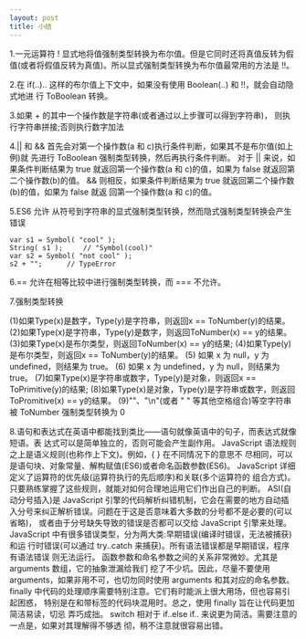 ```yaml
---
layout: post
title: 小结
---
```



1.一元运算符 ! 显式地将值强制类型转换为布尔值。但是它同时还将真值反转为假值(或者将假值反转为真值)。所以显式强制类型转换为布尔值最常用的方法是 !!。

2.在 if(..).. 这样的布尔值上下文中，如果没有使用 Boolean(..) 和 !!，就会自动隐式地进 行 ToBoolean 转换。

3.如果 + 的其中一个操作数是字符串(或者通过以上步骤可以得到字符串)， 则执行字符串拼接;否则执行数字加法

4.|| 和 && 首先会对第一个操作数(a 和 c)执行条件判断，如果其不是布尔值(如上例)就 先进行 ToBoolean 强制类型转换，然后再执行条件判断。
对于 || 来说，如果条件判断结果为 true 就返回第一个操作数(a 和 c)的值，如果为 false 就返回第二个操作数(b)的值。
&& 则相反，如果条件判断结果为 true 就返回第二个操作数(b)的值，如果为 false 就返 回第一个操作数(a 和 c)的值。

5.ES6 允许 从符号到字符串的显式强制类型转换，然而隐式强制类型转换会产生错误

~~~
var s1 = Symbol( "cool" );
String( s1 );     // "Symbol(cool)"
var s2 = Symbol( "not cool" );
s2 + "";      // TypeError
~~~

6.== 允许在相等比较中进行强制类型转换，而 === 不允许。

7.强制类型转换

(1)如果Type(x)是数字，Type(y)是字符串，则返回x == ToNumber(y)的结果。
(2)如果Type(x)是字符串，Type(y)是数字，则返回ToNumber(x) == y的结果。
(3)如果Type(x)是布尔类型，则返回ToNumber(x) == y的结果;
(4)如果Type(y)是布尔类型，则返回x == ToNumber(y)的结果。
(5) 如果 x 为 null，y 为 undefined，则结果为 true。
(6) 如果 x 为 undefined，y 为 null，则结果为 true。
(7)如果Type(x)是字符串或数字，Type(y)是对象，则返回x == ToPrimitive(y)的结果;
(8)如果Type(x)是对象，Type(y)是字符串或数字，则返回ToPromitive(x) == y的结果。
(9)""、"\n"(或者 " " 等其他空格组合)等空字符串被 ToNumber 强制类型转换为 0

8.语句和表达式在英语中都能找到类比——语句就像英语中的句子，而表达式就像短语。表 达式可以是简单独立的，否则可能会产生副作用。
JavaScript 语法规则之上是语义规则(也称作上下文)。例如，{ } 在不同情况下的意思不 尽相同，可以是语句块、对象常量、解构赋值(ES6)或者命名函数参数(ES6)。
JavaScript 详细定义了运算符的优先级(运算符执行的先后顺序)和关联(多个运算符的 组合方式)。只要熟练掌握了这些规则，就能对如何合理地运用它们作出自己的判断。
ASI(自动分号插入)是 JavaScript 引擎的代码解析纠错机制，它会在需要的地方自动插 入分号来纠正解析错误。问题在于这是否意味着大多数的分号都不是必要的(可以省略)， 或者由于分号缺失导致的错误是否都可以交给 JavaScript 引擎来处理。
JavaScript 中有很多错误类型，分为两大类:早期错误(编译时错误，无法被捕获)和运 行时错误(可以通过 try..catch 来捕获)。所有语法错误都是早期错误，程序有语法错误 则无法运行。
函数参数和命名参数之间的关系非常微妙。尤其是 arguments 数组，它的抽象泄漏给我们 挖了不少坑。因此，尽量不要使用 arguments，如果非用不可，也切勿同时使用 arguments 和其对应的命名参数。
finally 中代码的处理顺序需要特别注意。它们有时能派上很大用场，但也容易引起困惑， 特别是在和带标签的代码块混用时。总之，使用 finally 旨在让代码更加简洁易读，切忌 弄巧成拙。
switch 相对于 if..else if.. 来说更为简洁。需要注意的一点是，如果对其理解得不够透 彻，稍不注意就很容易出错。
